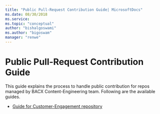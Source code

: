 ```yaml
---
title: "Public Pull-Request Contribution Guide| MicrosoftDocs"
ms.date: 08/30/2018
ms.service: 
ms.topic: "conceptual"
author: "bishalgoswami"
ms.author: "bigoswam"
manager: "renwe"
---
```


# Public Pull-Request Contribution Guide

This guide explains the process to handle public contribution for repos managed by BACX Content-Engineering team. Following are the available guides.

- [Guide for Customer-Engagement repository](public-pr-contribution-guide-ce.md)





